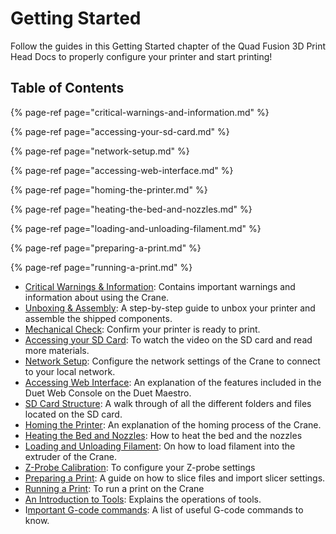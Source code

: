 # Getting Started

Follow the guides in this Getting Started chapter of the Quad Fusion 3D Print Head Docs to properly configure your printer and start printing!

## Table of Contents

{% page-ref page="critical-warnings-and-information.md" %}

{% page-ref page="accessing-your-sd-card.md" %}

{% page-ref page="network-setup.md" %}

{% page-ref page="accessing-web-interface.md" %}

{% page-ref page="homing-the-printer.md" %}

{% page-ref page="heating-the-bed-and-nozzles.md" %}

{% page-ref page="loading-and-unloading-filament.md" %}

{% page-ref page="preparing-a-print.md" %}

{% page-ref page="running-a-print.md" %}

* [Critical Warnings & Information](critical-warnings-and-information.md): Contains important warnings and information about using the Crane.
* [Unboxing & Assembly](./): A step-by-step guide to unbox your printer and assemble the shipped components.
* [Mechanical Check](./): Confirm your printer is ready to print.
* [Accessing your SD Card](accessing-your-sd-card.md): To watch the video on the SD card and read more materials.
* [Network Setup](network-setup.md): Configure the network settings of the Crane to connect to your local network.
* [Accessing Web Interface](accessing-web-interface.md): An explanation of the features included in the Duet Web Console on the Duet Maestro.
* [SD Card Structure](): A walk through of all the different folders and files located on the SD card. 
* [Homing the Printer](homing-the-printer.md): An explanation of the homing process of the Crane.
* [Heating the Bed and Nozzles](heating-the-bed-and-nozzles.md): How to heat the bed and the nozzles
* [Loading and Unloading Filament](loading-and-unloading-filament.md): On how to load filament into the extruder of the Crane.
* [Z-Probe Calibration](./): To configure your Z-probe settings
* [Preparing a Print](preparing-a-print.md): A guide on how to slice files and import slicer settings.
* [Running a Print](running-a-print.md):  To run a print on the Crane
* [An Introduction to Tools](): Explains the operations of tools.
* I[mportant G-code commands](): A list of useful G-code commands to know.

